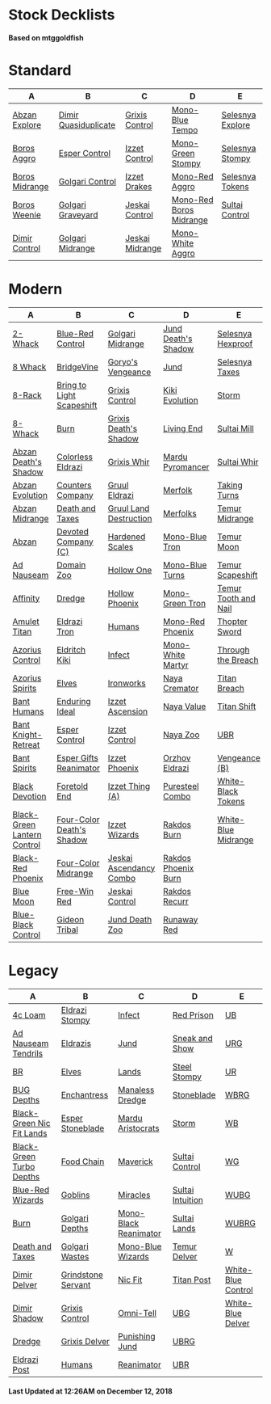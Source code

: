 # Stock Decklists
#### Based on mtggoldfish


# Standard

|                               A                                |                                     B                                      |                                C                                 |                                        D                                         |                                 E                                  |
|----------------------------------------------------------------|----------------------------------------------------------------------------|------------------------------------------------------------------|----------------------------------------------------------------------------------|--------------------------------------------------------------------|
|[Abzan Explore](./mtggoldfish/Standard/decks/Abzan_Explore.md)  |[Dimir Quasiduplicate](./mtggoldfish/Standard/decks/Dimir_Quasiduplicate.md)|[Grixis Control](./mtggoldfish/Standard/decks/Grixis_Control.md)  |[Mono-Blue Tempo](./mtggoldfish/Standard/decks/Mono-Blue_Tempo.md)                |[Selesnya Explore](./mtggoldfish/Standard/decks/Selesnya_Explore.md)|
|[Boros Aggro](./mtggoldfish/Standard/decks/Boros_Aggro.md)      |[Esper Control](./mtggoldfish/Standard/decks/Esper_Control.md)              |[Izzet Control](./mtggoldfish/Standard/decks/Izzet_Control.md)    |[Mono-Green Stompy](./mtggoldfish/Standard/decks/Mono-Green_Stompy.md)            |[Selesnya Stompy](./mtggoldfish/Standard/decks/Selesnya_Stompy.md)  |
|[Boros Midrange](./mtggoldfish/Standard/decks/Boros_Midrange.md)|[Golgari Control](./mtggoldfish/Standard/decks/Golgari_Control.md)          |[Izzet Drakes](./mtggoldfish/Standard/decks/Izzet_Drakes.md)      |[Mono-Red Aggro](./mtggoldfish/Standard/decks/Mono-Red_Aggro.md)                  |[Selesnya Tokens](./mtggoldfish/Standard/decks/Selesnya_Tokens.md)  |
|[Boros Weenie](./mtggoldfish/Standard/decks/Boros_Weenie.md)    |[Golgari Graveyard](./mtggoldfish/Standard/decks/Golgari_Graveyard.md)      |[Jeskai Control](./mtggoldfish/Standard/decks/Jeskai_Control.md)  |[Mono-Red Boros Midrange](./mtggoldfish/Standard/decks/Mono-Red_Boros_Midrange.md)|[Sultai Control](./mtggoldfish/Standard/decks/Sultai_Control.md)    |
|[Dimir Control](./mtggoldfish/Standard/decks/Dimir_Control.md)  |[Golgari Midrange](./mtggoldfish/Standard/decks/Golgari_Midrange.md)        |[Jeskai Midrange](./mtggoldfish/Standard/decks/Jeskai_Midrange.md)|[Mono-White Aggro](./mtggoldfish/Standard/decks/Mono-White_Aggro.md)              |                                                                    |


# Modern

|                                           A                                            |                                         B                                          |                                       C                                        |                                   D                                    |                                    E                                     |
|----------------------------------------------------------------------------------------|------------------------------------------------------------------------------------|--------------------------------------------------------------------------------|------------------------------------------------------------------------|--------------------------------------------------------------------------|
|[2-Whack](./mtggoldfish/Modern/decks/2-Whack.md)                                        |[Blue-Red Control](./mtggoldfish/Modern/decks/Blue-Red_Control.md)                  |[Golgari Midrange](./mtggoldfish/Modern/decks/Golgari_Midrange.md)              |[Jund Death's Shadow](./mtggoldfish/Modern/decks/Jund_Death's_Shadow.md)|[Selesnya Hexproof](./mtggoldfish/Modern/decks/Selesnya_Hexproof.md)      |
|[8 Whack](./mtggoldfish/Modern/decks/8_Whack.md)                                        |[BridgeVine](./mtggoldfish/Modern/decks/BridgeVine.md)                              |[Goryo's Vengeance](./mtggoldfish/Modern/decks/Goryo's_Vengeance.md)            |[Jund](./mtggoldfish/Modern/decks/Jund.md)                              |[Selesnya Taxes](./mtggoldfish/Modern/decks/Selesnya_Taxes.md)            |
|[8-Rack](./mtggoldfish/Modern/decks/8-Rack.md)                                          |[Bring to Light Scapeshift](./mtggoldfish/Modern/decks/Bring_to_Light_Scapeshift.md)|[Grixis Control](./mtggoldfish/Modern/decks/Grixis_Control.md)                  |[Kiki Evolution](./mtggoldfish/Modern/decks/Kiki_Evolution.md)          |[Storm](./mtggoldfish/Modern/decks/Storm.md)                              |
|[8-Whack](./mtggoldfish/Modern/decks/8-Whack.md)                                        |[Burn](./mtggoldfish/Modern/decks/Burn.md)                                          |[Grixis Death's Shadow](./mtggoldfish/Modern/decks/Grixis_Death's_Shadow.md)    |[Living End](./mtggoldfish/Modern/decks/Living_End.md)                  |[Sultai Mill](./mtggoldfish/Modern/decks/Sultai_Mill.md)                  |
|[Abzan Death's Shadow](./mtggoldfish/Modern/decks/Abzan_Death's_Shadow.md)              |[Colorless Eldrazi](./mtggoldfish/Modern/decks/Colorless_Eldrazi.md)                |[Grixis Whir](./mtggoldfish/Modern/decks/Grixis_Whir.md)                        |[Mardu Pyromancer](./mtggoldfish/Modern/decks/Mardu_Pyromancer.md)      |[Sultai Whir](./mtggoldfish/Modern/decks/Sultai_Whir.md)                  |
|[Abzan Evolution](./mtggoldfish/Modern/decks/Abzan_Evolution.md)                        |[Counters Company](./mtggoldfish/Modern/decks/Counters_Company.md)                  |[Gruul Eldrazi](./mtggoldfish/Modern/decks/Gruul_Eldrazi.md)                    |[Merfolk](./mtggoldfish/Modern/decks/Merfolk.md)                        |[Taking Turns](./mtggoldfish/Modern/decks/Taking_Turns.md)                |
|[Abzan Midrange](./mtggoldfish/Modern/decks/Abzan_Midrange.md)                          |[Death and Taxes](./mtggoldfish/Modern/decks/Death_and_Taxes.md)                    |[Gruul Land Destruction](./mtggoldfish/Modern/decks/Gruul_Land_Destruction.md)  |[Merfolks](./mtggoldfish/Modern/decks/Merfolks.md)                      |[Temur Midrange](./mtggoldfish/Modern/decks/Temur_Midrange.md)            |
|[Abzan](./mtggoldfish/Modern/decks/Abzan.md)                                            |[Devoted Company (C)](./mtggoldfish/Modern/decks/Devoted_Company_(C).md)            |[Hardened Scales](./mtggoldfish/Modern/decks/Hardened_Scales.md)                |[Mono-Blue Tron](./mtggoldfish/Modern/decks/Mono-Blue_Tron.md)          |[Temur Moon](./mtggoldfish/Modern/decks/Temur_Moon.md)                    |
|[Ad Nauseam](./mtggoldfish/Modern/decks/Ad_Nauseam.md)                                  |[Domain Zoo](./mtggoldfish/Modern/decks/Domain_Zoo.md)                              |[Hollow One](./mtggoldfish/Modern/decks/Hollow_One.md)                          |[Mono-Blue Turns](./mtggoldfish/Modern/decks/Mono-Blue_Turns.md)        |[Temur Scapeshift](./mtggoldfish/Modern/decks/Temur_Scapeshift.md)        |
|[Affinity](./mtggoldfish/Modern/decks/Affinity.md)                                      |[Dredge](./mtggoldfish/Modern/decks/Dredge.md)                                      |[Hollow Phoenix](./mtggoldfish/Modern/decks/Hollow_Phoenix.md)                  |[Mono-Green Tron](./mtggoldfish/Modern/decks/Mono-Green_Tron.md)        |[Temur Tooth and Nail](./mtggoldfish/Modern/decks/Temur_Tooth_and_Nail.md)|
|[Amulet Titan](./mtggoldfish/Modern/decks/Amulet_Titan.md)                              |[Eldrazi Tron](./mtggoldfish/Modern/decks/Eldrazi_Tron.md)                          |[Humans](./mtggoldfish/Modern/decks/Humans.md)                                  |[Mono-Red Phoenix](./mtggoldfish/Modern/decks/Mono-Red_Phoenix.md)      |[Thopter Sword](./mtggoldfish/Modern/decks/Thopter_Sword.md)              |
|[Azorius Control](./mtggoldfish/Modern/decks/Azorius_Control.md)                        |[Eldritch Kiki](./mtggoldfish/Modern/decks/Eldritch_Kiki.md)                        |[Infect](./mtggoldfish/Modern/decks/Infect.md)                                  |[Mono-White Martyr](./mtggoldfish/Modern/decks/Mono-White_Martyr.md)    |[Through the Breach](./mtggoldfish/Modern/decks/Through_the_Breach.md)    |
|[Azorius Spirits](./mtggoldfish/Modern/decks/Azorius_Spirits.md)                        |[Elves](./mtggoldfish/Modern/decks/Elves.md)                                        |[Ironworks](./mtggoldfish/Modern/decks/Ironworks.md)                            |[Naya Cremator](./mtggoldfish/Modern/decks/Naya_Cremator.md)            |[Titan Breach](./mtggoldfish/Modern/decks/Titan_Breach.md)                |
|[Bant Humans](./mtggoldfish/Modern/decks/Bant_Humans.md)                                |[Enduring Ideal](./mtggoldfish/Modern/decks/Enduring_Ideal.md)                      |[Izzet Ascension](./mtggoldfish/Modern/decks/Izzet_Ascension.md)                |[Naya Value](./mtggoldfish/Modern/decks/Naya_Value.md)                  |[Titan Shift](./mtggoldfish/Modern/decks/Titan_Shift.md)                  |
|[Bant Knight-Retreat](./mtggoldfish/Modern/decks/Bant_Knight-Retreat.md)                |[Esper Control](./mtggoldfish/Modern/decks/Esper_Control.md)                        |[Izzet Control](./mtggoldfish/Modern/decks/Izzet_Control.md)                    |[Naya Zoo](./mtggoldfish/Modern/decks/Naya_Zoo.md)                      |[UBR](./mtggoldfish/Modern/decks/UBR.md)                                  |
|[Bant Spirits](./mtggoldfish/Modern/decks/Bant_Spirits.md)                              |[Esper Gifts Reanimator](./mtggoldfish/Modern/decks/Esper_Gifts_Reanimator.md)      |[Izzet Phoenix](./mtggoldfish/Modern/decks/Izzet_Phoenix.md)                    |[Orzhov Eldrazi](./mtggoldfish/Modern/decks/Orzhov_Eldrazi.md)          |[Vengeance (B)](./mtggoldfish/Modern/decks/Vengeance_(B).md)              |
|[Black Devotion](./mtggoldfish/Modern/decks/Black_Devotion.md)                          |[Foretold End](./mtggoldfish/Modern/decks/Foretold_End.md)                          |[Izzet Thing (A)](./mtggoldfish/Modern/decks/Izzet_Thing_(A).md)                |[Puresteel Combo](./mtggoldfish/Modern/decks/Puresteel_Combo.md)        |[White-Black Tokens](./mtggoldfish/Modern/decks/White-Black_Tokens.md)    |
|[Black-Green Lantern Control](./mtggoldfish/Modern/decks/Black-Green_Lantern_Control.md)|[Four-Color Death's Shadow](./mtggoldfish/Modern/decks/Four-Color_Death's_Shadow.md)|[Izzet Wizards](./mtggoldfish/Modern/decks/Izzet_Wizards.md)                    |[Rakdos Burn](./mtggoldfish/Modern/decks/Rakdos_Burn.md)                |[White-Blue Midrange](./mtggoldfish/Modern/decks/White-Blue_Midrange.md)  |
|[Black-Red Phoenix](./mtggoldfish/Modern/decks/Black-Red_Phoenix.md)                    |[Four-Color Midrange](./mtggoldfish/Modern/decks/Four-Color_Midrange.md)            |[Jeskai Ascendancy Combo](./mtggoldfish/Modern/decks/Jeskai_Ascendancy_Combo.md)|[Rakdos Phoenix Burn](./mtggoldfish/Modern/decks/Rakdos_Phoenix_Burn.md)|                                                                          |
|[Blue Moon](./mtggoldfish/Modern/decks/Blue_Moon.md)                                    |[Free-Win Red](./mtggoldfish/Modern/decks/Free-Win_Red.md)                          |[Jeskai Control](./mtggoldfish/Modern/decks/Jeskai_Control.md)                  |[Rakdos Recurr](./mtggoldfish/Modern/decks/Rakdos_Recurr.md)            |                                                                          |
|[Blue-Black Control](./mtggoldfish/Modern/decks/Blue-Black_Control.md)                  |[Gideon Tribal](./mtggoldfish/Modern/decks/Gideon_Tribal.md)                        |[Jund Death Zoo](./mtggoldfish/Modern/decks/Jund_Death_Zoo.md)                  |[Runaway Red](./mtggoldfish/Modern/decks/Runaway_Red.md)                |                                                                          |


# Legacy

|                                         A                                          |                                  B                                   |                                     C                                      |                                D                                 |                                  E                                   |
|------------------------------------------------------------------------------------|----------------------------------------------------------------------|----------------------------------------------------------------------------|------------------------------------------------------------------|----------------------------------------------------------------------|
|[4c Loam](./mtggoldfish/Legacy/decks/4c_Loam.md)                                    |[Eldrazi Stompy](./mtggoldfish/Legacy/decks/Eldrazi_Stompy.md)        |[Infect](./mtggoldfish/Legacy/decks/Infect.md)                              |[Red Prison](./mtggoldfish/Legacy/decks/Red_Prison.md)            |[UB](./mtggoldfish/Legacy/decks/UB.md)                                |
|[Ad Nauseam Tendrils](./mtggoldfish/Legacy/decks/Ad_Nauseam_Tendrils.md)            |[Eldrazis](./mtggoldfish/Legacy/decks/Eldrazis.md)                    |[Jund](./mtggoldfish/Legacy/decks/Jund.md)                                  |[Sneak and Show](./mtggoldfish/Legacy/decks/Sneak_and_Show.md)    |[URG](./mtggoldfish/Legacy/decks/URG.md)                              |
|[BR](./mtggoldfish/Legacy/decks/BR.md)                                              |[Elves](./mtggoldfish/Legacy/decks/Elves.md)                          |[Lands](./mtggoldfish/Legacy/decks/Lands.md)                                |[Steel Stompy](./mtggoldfish/Legacy/decks/Steel_Stompy.md)        |[UR](./mtggoldfish/Legacy/decks/UR.md)                                |
|[BUG Depths](./mtggoldfish/Legacy/decks/BUG_Depths.md)                              |[Enchantress](./mtggoldfish/Legacy/decks/Enchantress.md)              |[Manaless Dredge](./mtggoldfish/Legacy/decks/Manaless_Dredge.md)            |[Stoneblade](./mtggoldfish/Legacy/decks/Stoneblade.md)            |[WBRG](./mtggoldfish/Legacy/decks/WBRG.md)                            |
|[Black-Green Nic Fit Lands](./mtggoldfish/Legacy/decks/Black-Green_Nic_Fit_Lands.md)|[Esper Stoneblade](./mtggoldfish/Legacy/decks/Esper_Stoneblade.md)    |[Mardu Aristocrats](./mtggoldfish/Legacy/decks/Mardu_Aristocrats.md)        |[Storm](./mtggoldfish/Legacy/decks/Storm.md)                      |[WB](./mtggoldfish/Legacy/decks/WB.md)                                |
|[Black-Green Turbo Depths](./mtggoldfish/Legacy/decks/Black-Green_Turbo_Depths.md)  |[Food Chain](./mtggoldfish/Legacy/decks/Food_Chain.md)                |[Maverick](./mtggoldfish/Legacy/decks/Maverick.md)                          |[Sultai Control](./mtggoldfish/Legacy/decks/Sultai_Control.md)    |[WG](./mtggoldfish/Legacy/decks/WG.md)                                |
|[Blue-Red Wizards](./mtggoldfish/Legacy/decks/Blue-Red_Wizards.md)                  |[Goblins](./mtggoldfish/Legacy/decks/Goblins.md)                      |[Miracles](./mtggoldfish/Legacy/decks/Miracles.md)                          |[Sultai Intuition](./mtggoldfish/Legacy/decks/Sultai_Intuition.md)|[WUBG](./mtggoldfish/Legacy/decks/WUBG.md)                            |
|[Burn](./mtggoldfish/Legacy/decks/Burn.md)                                          |[Golgari Depths](./mtggoldfish/Legacy/decks/Golgari_Depths.md)        |[Mono-Black Reanimator](./mtggoldfish/Legacy/decks/Mono-Black_Reanimator.md)|[Sultai Lands](./mtggoldfish/Legacy/decks/Sultai_Lands.md)        |[WUBRG](./mtggoldfish/Legacy/decks/WUBRG.md)                          |
|[Death and Taxes](./mtggoldfish/Legacy/decks/Death_and_Taxes.md)                    |[Golgari Wastes](./mtggoldfish/Legacy/decks/Golgari_Wastes.md)        |[Mono-Blue Wizards](./mtggoldfish/Legacy/decks/Mono-Blue_Wizards.md)        |[Temur Delver](./mtggoldfish/Legacy/decks/Temur_Delver.md)        |[W](./mtggoldfish/Legacy/decks/W.md)                                  |
|[Dimir Delver](./mtggoldfish/Legacy/decks/Dimir_Delver.md)                          |[Grindstone Servant](./mtggoldfish/Legacy/decks/Grindstone_Servant.md)|[Nic Fit](./mtggoldfish/Legacy/decks/Nic_Fit.md)                            |[Titan Post](./mtggoldfish/Legacy/decks/Titan_Post.md)            |[White-Blue Control](./mtggoldfish/Legacy/decks/White-Blue_Control.md)|
|[Dimir Shadow](./mtggoldfish/Legacy/decks/Dimir_Shadow.md)                          |[Grixis Control](./mtggoldfish/Legacy/decks/Grixis_Control.md)        |[Omni-Tell](./mtggoldfish/Legacy/decks/Omni-Tell.md)                        |[UBG](./mtggoldfish/Legacy/decks/UBG.md)                          |[White-Blue Delver](./mtggoldfish/Legacy/decks/White-Blue_Delver.md)  |
|[Dredge](./mtggoldfish/Legacy/decks/Dredge.md)                                      |[Grixis Delver](./mtggoldfish/Legacy/decks/Grixis_Delver.md)          |[Punishing Jund](./mtggoldfish/Legacy/decks/Punishing_Jund.md)              |[UBRG](./mtggoldfish/Legacy/decks/UBRG.md)                        |                                                                      |
|[Eldrazi Post](./mtggoldfish/Legacy/decks/Eldrazi_Post.md)                          |[Humans](./mtggoldfish/Legacy/decks/Humans.md)                        |[Reanimator](./mtggoldfish/Legacy/decks/Reanimator.md)                      |[UBR](./mtggoldfish/Legacy/decks/UBR.md)                          |                                                                      |



#### Last Updated at 12:26AM on December 12, 2018